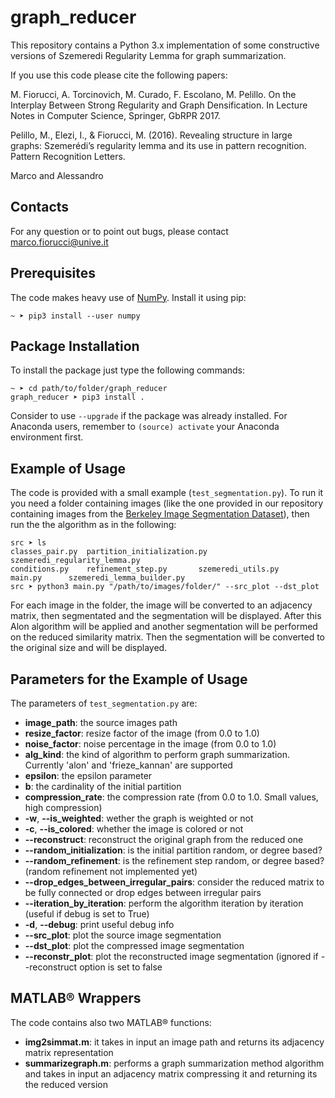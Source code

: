 # graph_reducer
This repository contains a Python 3.x implementation of some constructive versions of Szemeredi Regularity Lemma
for graph summarization.

If you use this code please cite the following papers:

M. Fiorucci, A. Torcinovich, M. Curado, F. Escolano, M. Pelillo. On the Interplay Between Strong Regularity and Graph Densification. In Lecture Notes in Computer Science, Springer, GbRPR 2017.

Pelillo, M., Elezi, I., & Fiorucci, M. (2016). Revealing structure in large graphs: Szemerédi’s regularity lemma and its use in pattern recognition. Pattern Recognition Letters.

Marco and Alessandro

## Contacts
For any question or to point out bugs, please contact marco.fiorucci@unive.it

## Prerequisites
The code makes heavy use of [NumPy](http://www.numpy.org/). Install it using pip:
```
~ ➤ pip3 install --user numpy
```

## Package Installation
To install the package just type the following commands:
```
~ ➤ cd path/to/folder/graph_reducer
graph_reducer ➤ pip3 install .
```
Consider to use `--upgrade` if the package was already installed. For
Anaconda users, remember to `(source) activate` your Anaconda environment first.

## Example of Usage
The code is provided with a small example (`test_segmentation.py`). To run it you need a folder containing images (like the one provided in our repository containing images from the [Berkeley Image Segmentation Dataset](https://www2.eecs.berkeley.edu/Research/Projects/CS/vision/grouping/resources.html)), then run the
the algorithm as in the following:
```
src ➤ ls
classes_pair.py  partition_initialization.py  szemeredi_regularity_lemma.py
conditions.py	 refinement_step.py	      szemeredi_utils.py
main.py		 szemeredi_lemma_builder.py
src ➤ python3 main.py "/path/to/images/folder/" --src_plot --dst_plot
```
For each image in the folder, the image will be converted to an adjacency matrix, then segmentated and the segmentation
will be displayed. After this Alon algorithm will be applied and another segmentation will be performed on the reduced similarity matrix. Then the
segmentation will be converted to the original size and will be displayed.

## Parameters for the Example of Usage
The parameters of `test_segmentation.py` are:
- **image_path**: the source images path
- **resize_factor**: resize factor of the image (from 0.0 to 1.0)
- **noise_factor**: noise percentage in the image (from 0.0 to 1.0)
- **alg_kind**: the kind of algorithm to perform graph summarization. Currently 'alon' and 'frieze_kannan' are supported 
- **epsilon**: the epsilon parameter
- **b**: the cardinality of the initial partition
- **compression_rate**: the compression rate (from 0.0 to 1.0. Small values, high compression)
- **-w**, **--is_weighted**: wether the graph is weighted or not
- **-c**, **--is_colored**: whether the image is colored or not
- **--reconstruct**: reconstruct the original graph from the reduced one
- **--random_initialization**: is the initial partition random, or degree based?
- **--random_refinement**: is the refinement step random, or degree based? (random refinement not implemented yet)
- **--drop_edges_between_irregular_pairs**: consider the reduced matrix to be fully connected or drop edges between irregular pairs
- **--iteration_by_iteration**: perform the algorithm iteration by iteration (useful if debug is set to True)
- **-d**, **--debug**: print useful debug info
- **--src_plot**: plot the source image segmentation
- **--dst_plot**: plot the compressed image segmentation
- **--reconstr_plot**: plot the reconstructed image segmentation (ignored if --reconstruct option is set to false

## MATLAB® Wrappers
The code contains also two MATLAB® functions:
- **img2simmat.m**: it takes in input an image path and returns its
adjacency matrix representation
- **summarizegraph.m**: performs a graph summarization method algorithm and takes in input an
 adjacency matrix compressing it and returning its the reduced version
